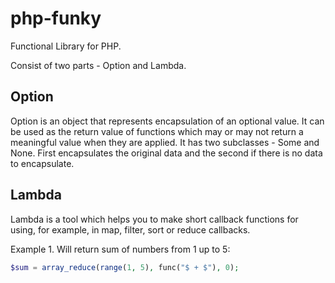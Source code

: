 # php-funky
Functional Library for PHP.

Consist of two parts - Option and Lambda.

## Option
Option is an object that represents encapsulation of an optional value. It can be used as the return value of functions which may or may not return a meaningful value when they are applied.
It has two subclasses - Some and None. First encapsulates the original data and the second if there is no data to encapsulate. 

## Lambda
Lambda is a tool which helps you to make short callback functions for using, for example, in map, filter, sort or reduce callbacks.

Example 1. Will return sum of numbers from 1 up to 5:

```php
$sum = array_reduce(range(1, 5), func("$ + $"), 0);
```
